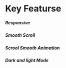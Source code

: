 # Key Featurse
   ##### Responsive
   ##### Smooth Scroll 
   ##### Scrool Smooth Animation 
   ##### Dark and light Mode